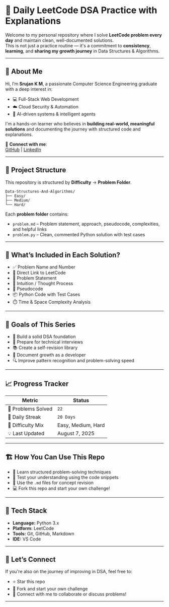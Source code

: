 # 🧠 Daily LeetCode DSA Practice with Explanations

Welcome to my personal repository where I solve **LeetCode problem every day** and maintain clean, well-documented solutions.  
This is not just a practice routine — it's a commitment to **consistency**, **learning**, and **sharing my growth journey** in Data Structures & Algorithms.

---

## 👤 About Me

Hi, I’m **Srujan K M**, a passionate Computer Science Engineering graduate with a deep interest in:

- 💻 Full-Stack Web Development
- ☁️ Cloud Security & Automation
- 🤖 AI-driven systems & intelligent agents

I'm a hands-on learner who believes in **building real-world, meaningful solutions** and documenting the journey with structured code and explanations.

📌 **Connect with me**:  
[GitHub](https://github.com/SrujanKM) | [LinkedIn](https://linkedin.com/in/srujankm)

---

## 📂 Project Structure

This repository is structured by **Difficulty** → **Problem Folder**.
```
Data-Structures-And-Algorithms/
├── Easy/
├── Medium/
└── Hard/
```

Each **problem folder** contains:
- `problem.md` – Problem statement, approach, pseudocode, complexities, and helpful links
- `problem.py` – Clean, commented Python solution with test cases

---

## 📘 What’s Included in Each Solution?

- ✅ Problem Name and Number
- 🔗 Direct Link to LeetCode
- 📝 Problem Statement
- 🧠 Intuition / Thought Process
- 🔄 Pseudocode
- 📦 Python Code with Test Cases
- ⏱️ Time & Space Complexity Analysis

---

## 🚀 Goals of This Series

- 🧠 Build a solid DSA foundation
- 💼 Prepare for technical interviews
- 📚 Create a self-revision library
- 🌱 Document growth as a developer
- 🔍 Improve pattern recognition and problem-solving speed

---

## 📈 Progress Tracker

| Metric             | Status        |
|--------------------|----------------|
| 🔢 Problems Solved | `22`            |
| 📅 Daily Streak    | `20 Days`       |
| 🧠 Difficulty Mix  | Easy, Medium, Hard |
| 💡 Last Updated    | August 7, 2025  |

---

## 🏗️ How You Can Use This Repo

- 📖 Learn structured problem-solving techniques
- 🧪 Test your understanding using the code snippets
- 📌 Use the `.md` files for concept revision
- 💻 Fork this repo and start your own challenge!

---

## 🔧 Tech Stack

- **Language:** Python 3.x
- **Platform:** LeetCode
- **Tools:** Git, GitHub, Markdown
- **IDE:** VS Code

---

## 🏁 Let’s Connect

If you're also on the journey of improving in DSA, feel free to:
- ⭐ Star this repo
- 🍴 Fork and start your own challenge
- 🤝 Connect with me to collaborate or discuss problems!

---
